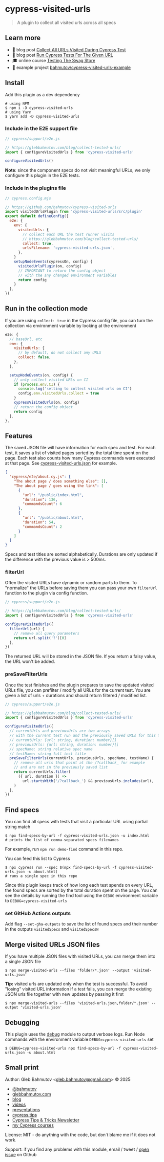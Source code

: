 # cypress-visited-urls

> A plugin to collect all visited urls across all specs

## Learn more

- 📝 blog post [Collect All URLs Visited During Cypress Test](https://glebbahmutov.com/blog/collect-tested-urls/)
- 📝 blog post [Run Cypress Tests For The Given URL](https://glebbahmutov.com/blog/run-cypress-tests-for-the-given-url/)
- 🎓 online course [Testing The Swag Store](https://cypress.tips/courses/swag-store)
- 🎁 example project [bahmutov/cypress-visited-urls-example](https://github.com/bahmutov/cypress-visited-urls-example)

## Install

Add this plugin as a dev dependency

```
# using NPM
$ npm i -D cypress-visited-urls
# using Yarn
$ yarn add -D cypress-visited-urls
```

### Include in the E2E support file

```js
// cypress/support/e2e.js

// https://glebbahmutov.com/blog/collect-tested-urls/
import { configureVisitedUrls } from 'cypress-visited-urls'

configureVisitedUrls()
```

**Note:** since the component specs do not visit meaningful URLs, we only configure this plugin in the E2E tests.

### Include in the plugins file

```js
// cypress.config.mjs

// https://github.com/bahmutov/cypress-visited-urls
import visitedUrlsPlugin from 'cypress-visited-urls/src/plugin'
export default defineConfig({
  e2e: {
    env: {
      visitedUrls: {
        // collect each URL the test runner visits
        // https://glebbahmutov.com/blog/collect-tested-urls/
        collect: true,
        urlsFilename: 'cypress-visited-urls.json',
      },
    }
    setupNodeEvents(cypressOn, config) {
      visitedUrlsPlugin(on, config)
      // IMPORTANT to return the config object
      // with the any changed environment variables
      return config
    }
  },
})
```

## Run in the collection mode

If you are using `collect: true` in the Cypress config file, you can turn the collection via environment variable by looking at the environment

```js
e2e: {
  // baseUrl, etc
  env: {
    visitedUrls: {
      // by default, do not collect any URLS
      collect: false,
    },
  },

  setupNodeEvents(on, config) {
    // only collect visited URLs on CI
    if (process.env.CI) {
      console.log('setting to collect visited urls on CI')
      config.env.visitedUrls.collect = true
    }
    cypressVisitedUrls(on, config)
    // return the config object
    return config
  },
},
```

## Features

The saved JSON file will have information for each spec and test. For each test, it saves a list of visited pages sorted by the total time spent on the page. Each test also counts how many Cypress commands were executed at that page. See [cypress-visited-urls.json](./cypress-visited-urls.json) for example.

```json
{
  "cypress/e2e/about.cy.js": {
    "The about page / does something else": [],
    "The about page / goes using the link": [
      {
        "url": "/public/index.html",
        "duration": 136,
        "commandsCount": 6
      },
      {
        "url": "/public/about.html",
        "duration": 54,
        "commandsCount": 2
      }
    ]
  }
}
```

Specs and test titles are sorted alphabetically. Durations are only updated if the difference with the previous value is > 500ms.

### filterUrl

Often the visited URLs have dynamic or random parts to them. To "normalize" the URLs before saving them you can pass your own `filterUrl` function to the plugin via config function.

```js
// cypress/support/e2e.js

// https://glebbahmutov.com/blog/collect-tested-urls/
import { configureVisitedUrls } from 'cypress-visited-urls'

configureVisitedUrls({
  filterUrl(url) {
    // remove all query parameters
    return url.split('?')[0]
  },
})
```

The returned URL will be stored in the JSON file. If you return a falsy value, the URL won't be added.

### preSaveFilterUrls

Once the test finishes and the plugin prepares to save the updated visited URLs file, you can prefilter / modify all URLs for the current test. You are given a list of urls + durations and should return filtered / modified list.

```js
// cypress/support/e2e.js

// https://glebbahmutov.com/blog/collect-tested-urls/
import { configureVisitedUrls } from 'cypress-visited-urls'

configureVisitedUrls({
  // currentUrls and previousUrls are two arrays
  // with the current test run and the previously saved URLs for this test
  // currentUrls: {url: string, duration: number}[]
  // previousUrls: {url: string, duration: number}[]
  // specName: string relative spec name
  // testName: string full test title
  preSaveFilterUrls(currentUrls, previousUrls, specName, testName) {
    // remove all urls that point at the /?callback_ for example
    // and are not in the previously saved list
    return currentUrls.filter(
      ({ url, duration }) =>
        url.startsWith('/?callback_') && previousUrls.includes(url),
    )
  },
})
```

## Find specs

You can find all specs with tests that visit a particular URL using partial string match

```
$ npx find-specs-by-url -f cypress-visited-urls.json -u index.html
# prints the list of comma-separated specs filenames
```

For example, run `npm run demo-find` command in this repo.

You can feed this list to Cypress

```
$ npx cypress run --spec $(npx find-specs-by-url -f cypress-visited-urls.json -u about.html)
# runs a single spec in this repo
```

Since this plugin keeps track of how long each test spends on every URL, the found specs are sorted by the total duration spent on the page. You can see the details by running the find tool using the `DEBUG` environment variable to `DEBUG=cypress-visited-urls`

### set GitHub Actions outputs

Add flag `--set-gha-outputs` to save the list of found specs and their number in the outputs `visitedSpecs` and `visitedSpecsN`

## Merge visited URLs JSON files

If you have multiple JSON files with visited URLs, you can merge them into a single JSON file

```
$ npx merge-visited-urls --files 'folder/*.json' --output 'visited-urls.json'
```

**Tip:** visited urls are updated only when the test is successful. To avoid "losing" visited URL information if a test fails, you can merge the existing JSON urls file together with new updates by passing it first

```
$ npx merge-visited-urls --files 'visited-urls.json,folder/*.json' --output 'visited-urls.json'
```

## Debugging

This plugin uses the [debug](https://www.npmjs.com/package/debug) module to output verbose logs. Run Node commands with the environment variable `DEBUG=cypress-visited-urls` set

```
$ DEBUG=cypress-visited-urls npx find-specs-by-url -f cypress-visited-urls.json -u about.html
```

## Small print

Author: Gleb Bahmutov &lt;gleb.bahmutov@gmail.com&gt; &copy; 2025

- [@bahmutov](https://twitter.com/bahmutov)
- [glebbahmutov.com](https://glebbahmutov.com)
- [blog](https://glebbahmutov.com/blog)
- [videos](https://www.youtube.com/glebbahmutov)
- [presentations](https://slides.com/bahmutov)
- [cypress.tips](https://cypress.tips)
- [Cypress Tips & Tricks Newsletter](https://cypresstips.substack.com/)
- [my Cypress courses](https://cypress.tips/courses)

License: MIT - do anything with the code, but don't blame me if it does not work.

Support: if you find any problems with this module, email / tweet /
[open issue](https://github.com/bahmutov/cypress-visited-urls/issues) on Github
